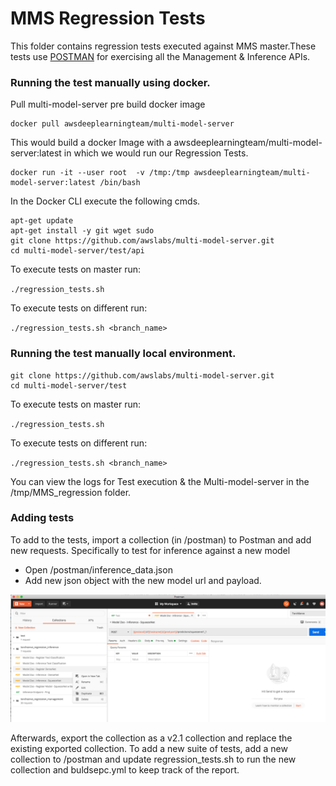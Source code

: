 # MMS Regression Tests

This folder contains regression tests executed against MMS master.These tests use [POSTMAN](https://www.postman.com/downloads/) for exercising all the Management & Inference APIs.

### Running the test manually using docker.

Pull multi-model-server pre build docker image
```
docker pull awsdeeplearningteam/multi-model-server
```

This would build a docker Image with a awsdeeplearningteam/multi-model-server:latest in which we would run our Regression Tests.

```
docker run -it --user root  -v /tmp:/tmp awsdeeplearningteam/multi-model-server:latest /bin/bash
```

In the Docker CLI execute the following cmds.

```
apt-get update 
apt-get install -y git wget sudo 
git clone https://github.com/awslabs/multi-model-server.git
cd multi-model-server/test/api
```
To execute tests on master run: 

`./regression_tests.sh `

To execute tests on different run: 

`./regression_tests.sh <branch_name>`

### Running the test manually local environment.
```
git clone https://github.com/awslabs/multi-model-server.git
cd multi-model-server/test
```
To execute tests on master run:

`./regression_tests.sh `

To execute tests on different run:

`./regression_tests.sh <branch_name>`

You can view the logs for Test execution & the Multi-model-server in the /tmp/MMS_regression folder.


### Adding tests

To add to the tests, import a collection (in /postman) to Postman and add new requests.
Specifically to test for inference against a new model
* Open /postman/inference_data.json
* Add new json object with the new model url and payload.

![POSTMAN UI](screenshot/postman.png)

Afterwards, export the collection as a v2.1 collection and replace the existing exported collection.
To add a new suite of tests, add a new collection to /postman and update regression_tests.sh to run the new collection and buldsepc.yml to keep track of the report.
